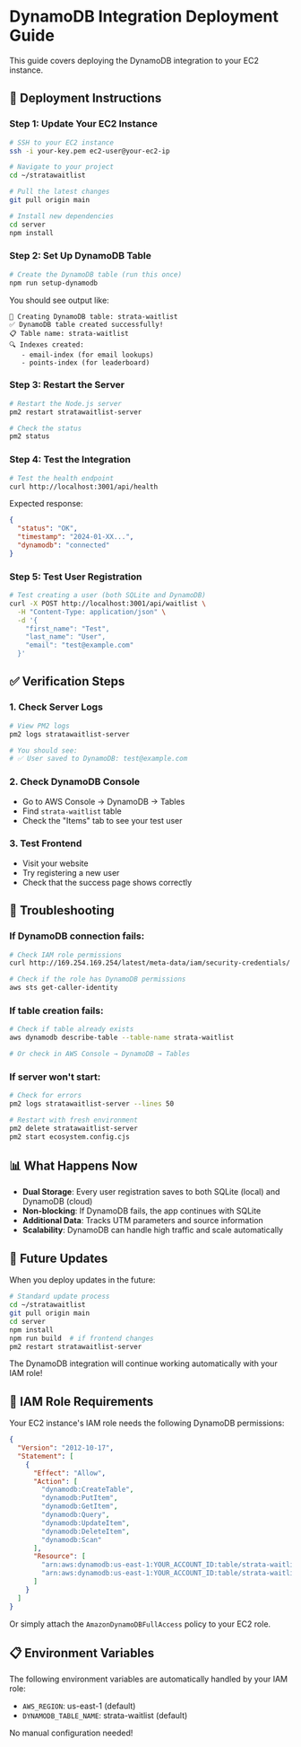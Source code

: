 # DynamoDB Integration Deployment Guide

This guide covers deploying the DynamoDB integration to your EC2 instance.

## 🚀 Deployment Instructions

### **Step 1: Update Your EC2 Instance**

```bash
# SSH to your EC2 instance
ssh -i your-key.pem ec2-user@your-ec2-ip

# Navigate to your project
cd ~/stratawaitlist

# Pull the latest changes
git pull origin main

# Install new dependencies
cd server
npm install
```

### **Step 2: Set Up DynamoDB Table**

```bash
# Create the DynamoDB table (run this once)
npm run setup-dynamodb
```

You should see output like:

```
🔄 Creating DynamoDB table: strata-waitlist
✅ DynamoDB table created successfully!
📋 Table name: strata-waitlist
🔍 Indexes created:
   - email-index (for email lookups)
   - points-index (for leaderboard)
```

### **Step 3: Restart the Server**

```bash
# Restart the Node.js server
pm2 restart stratawaitlist-server

# Check the status
pm2 status
```

### **Step 4: Test the Integration**

```bash
# Test the health endpoint
curl http://localhost:3001/api/health
```

Expected response:

```json
{
  "status": "OK",
  "timestamp": "2024-01-XX...",
  "dynamodb": "connected"
}
```

### **Step 5: Test User Registration**

```bash
# Test creating a user (both SQLite and DynamoDB)
curl -X POST http://localhost:3001/api/waitlist \
  -H "Content-Type: application/json" \
  -d '{
    "first_name": "Test",
    "last_name": "User",
    "email": "test@example.com"
  }'
```

## ✅ Verification Steps

### **1. Check Server Logs**

```bash
# View PM2 logs
pm2 logs stratawaitlist-server

# You should see:
# ✅ User saved to DynamoDB: test@example.com
```

### **2. Check DynamoDB Console**

- Go to AWS Console → DynamoDB → Tables
- Find `strata-waitlist` table
- Check the "Items" tab to see your test user

### **3. Test Frontend**

- Visit your website
- Try registering a new user
- Check that the success page shows correctly

## 🔧 Troubleshooting

### **If DynamoDB connection fails:**

```bash
# Check IAM role permissions
curl http://169.254.169.254/latest/meta-data/iam/security-credentials/

# Check if the role has DynamoDB permissions
aws sts get-caller-identity
```

### **If table creation fails:**

```bash
# Check if table already exists
aws dynamodb describe-table --table-name strata-waitlist

# Or check in AWS Console → DynamoDB → Tables
```

### **If server won't start:**

```bash
# Check for errors
pm2 logs stratawaitlist-server --lines 50

# Restart with fresh environment
pm2 delete stratawaitlist-server
pm2 start ecosystem.config.cjs
```

## 📊 What Happens Now

- **Dual Storage**: Every user registration saves to both SQLite (local) and DynamoDB (cloud)
- **Non-blocking**: If DynamoDB fails, the app continues with SQLite
- **Additional Data**: Tracks UTM parameters and source information
- **Scalability**: DynamoDB can handle high traffic and scale automatically

## 🔄 Future Updates

When you deploy updates in the future:

```bash
# Standard update process
cd ~/stratawaitlist
git pull origin main
cd server
npm install
npm run build  # if frontend changes
pm2 restart stratawaitlist-server
```

The DynamoDB integration will continue working automatically with your IAM role!

## 🔐 IAM Role Requirements

Your EC2 instance's IAM role needs the following DynamoDB permissions:

```json
{
  "Version": "2012-10-17",
  "Statement": [
    {
      "Effect": "Allow",
      "Action": [
        "dynamodb:CreateTable",
        "dynamodb:PutItem",
        "dynamodb:GetItem",
        "dynamodb:Query",
        "dynamodb:UpdateItem",
        "dynamodb:DeleteItem",
        "dynamodb:Scan"
      ],
      "Resource": [
        "arn:aws:dynamodb:us-east-1:YOUR_ACCOUNT_ID:table/strata-waitlist",
        "arn:aws:dynamodb:us-east-1:YOUR_ACCOUNT_ID:table/strata-waitlist/index/*"
      ]
    }
  ]
}
```

Or simply attach the `AmazonDynamoDBFullAccess` policy to your EC2 role.

## 📋 Environment Variables

The following environment variables are automatically handled by your IAM role:

- `AWS_REGION`: us-east-1 (default)
- `DYNAMODB_TABLE_NAME`: strata-waitlist (default)

No manual configuration needed!
